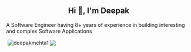 <h2 align="center">Hi 👋, I'm Deepak</h2>
<p>A Software Engineer having 8+ years of experience in building interesting and complex Software Applications</p>
<p>&nbsp;<img align="center" src="https://github-readme-stats.vercel.app/api?username=deepakmehta1&show_icons=true&locale=en" alt="deepakmehta1" />
  <img align="center" src="https://github-readme-stats.vercel.app/api/top-langs/?username=deepakmehta1&layout=compact&hide_border=true&&langs_count=10&show_icons=true&theme=transparent" />
</p>

